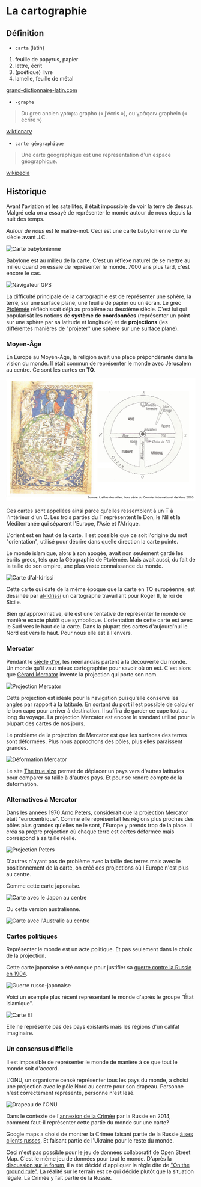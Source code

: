 # La cartographie

## Définition

* `carta` (latin)

1. feuille de papyrus, papier
2. lettre, écrit
3. (poétique) livre
4. lamelle, feuille de métal

[grand-dictionnaire-latin.com](https://www.grand-dictionnaire-latin.com/dictionnaire-latin-francais.php?parola=carta)

* `-graphe`

> Du grec ancien γράφω grapho (« j’écris »), ou γράφειν graphein (« écrire »)

[wiktionary](https://fr.wiktionary.org/wiki/-graphe)

* `carte géographique`

> Une carte géographique est une représentation d'un espace géographique.

[wikipedia](https://fr.wikipedia.org/wiki/Carte_g%C3%A9ographique)

## Historique

Avant l'aviation et les satellites, il était impossible de voir la terre de dessus. Malgré cela on a essayé de représenter le monde autour de nous depuis la nuit des temps.

*Autour de nous* est le maître-mot. Ceci est une carte babylonienne du Ve siècle avant J.C.

![Carte babylonienne](https://camo.githubusercontent.com/31f776c7a1d9f66fa697f90684656bff84a21f7e/68747470733a2f2f6765656b7964656d656e7469612e66696c65732e776f726470726573732e636f6d2f323031342f31312f327a703675306d2e6a7067)

Babylone est au milieu de la carte. C'est un réflexe naturel de se mettre au milieu quand on essaie de représenter le monde. 7000 ans plus tard, c'est encore le cas.

![Navigateur GPS](https://camo.githubusercontent.com/f08aa9903b60031c6dfe83c500e90890cf1a3de4/68747470733a2f2f75706c6f61642e77696b696d656469612e6f72672f77696b6970656469612f636f6d6d6f6e732f322f32632f476f736d6f72655f696e5f6265726c696e5f776974685f77696e43455f6f6e5f7472616e736f6e69635f363030302e6a7067)

La difficulté principale de la cartographie est de représenter une sphère, la terre, sur une surface plane, une feuille de papier ou un écran. Le grec [Ptolémée](https://fr.wikipedia.org/wiki/G%C3%A9ographie_(Ptol%C3%A9m%C3%A9e)) réfléchissait déjà au problème au deuxième siècle. C'est lui qui popularisât les notions de **système de coordonnées** (représenter un point sur une sphère par sa latitude et longitude) et de **projections** (les différentes manières de "projeter" une sphère sur une surface plane).

### Moyen-Âge

En Europe au Moyen-Âge, la religion avait une place prépondérante dans la vision du monde. Il était commun de représenter le monde avec Jérusalem au centre. Ce sont les cartes en **TO**.

![Carte en TO](images/to.png)

Ces cartes sont appellées ainsi parce qu'elles ressemblent à un T à l'intérieur d'un O. Les trois parties du T représentent le Don, le Nil et la Méditerranée qui séparent l'Europe, l'Asie et l'Afrique.

L'orient est en haut de la carte. Il est possible que ce soit l'origine du mot "orientation", utilisé pour décrire dans quelle direction la carte pointe.

Le monde islamique, alors à son apogée, avait non seulement gardé les écrits grecs, tels que la Géographie de Ptolémée. Mais avait aussi, du fait de la taille de son empire, une plus vaste connaissance du monde.

![Carte d'al-Idrissi](images/al-idrissi.png)

Cette carte qui date de la même époque que la carte en TO européenne, est dessinée par [al-Idrissi](https://fr.wikipedia.org/wiki/Al_Idrissi) un cartographe travaillant pour Roger II, le roi de Sicile.

Bien qu'approximative, elle est une tentative de représenter le monde de manière exacte plutôt que symbolique. L'orientation de cette carte est avec le Sud vers le haut de la carte. Dans la plupart des cartes d'aujourd'hui le Nord est vers le haut. Pour nous elle est à l'envers.

### Mercator

Pendant le [siècle d'or](https://fr.wikipedia.org/wiki/Si%C3%A8cle_d%27or_n%C3%A9erlandais), les néerlandais partent à la découverte du monde. Un monde qu'il vaut mieux cartographier pour savoir où on est. C'est alors que [Gérard Mercator](https://fr.wikipedia.org/wiki/G%C3%A9rard_Mercator) invente la projection qui porte son nom.

![Projection Mercator](https://camo.githubusercontent.com/32e54b29aba10da5924dc8cf5bb0ae15be06f869/68747470733a2f2f75706c6f61642e77696b696d656469612e6f72672f77696b6970656469612f636f6d6d6f6e732f362f36322f557367735f6d61705f6d65726361746f722e737667)

Cette projection est idéale pour la navigation puisqu'elle conserve les angles par rapport à la latitude. En sortant du port il est possible de calculer le bon cape pour arriver à destination. Il suffira de garder ce cape tout au long du voyage. La projection Mercator est encore le standard utilisé pour la plupart des cartes de nos jours.

Le problème de la projection de Mercator est que les surfaces des terres sont déformées. Plus nous approchons des pôles, plus elles paraissent grandes.

![Déformation Mercator](https://camo.githubusercontent.com/d93a9dbfe48a95ce27e002e7f129c80dfd47c1b4/68747470733a2f2f75706c6f61642e77696b696d656469612e6f72672f77696b6970656469612f636f6d6d6f6e732f322f32342f546973736f745f696e64696361747269785f776f726c645f6d61705f4d65726361746f725f70726f6a2e737667)

Le site [The true size](https://thetruesize.com) permet de déplacer un pays vers d'autres latitudes pour comparer sa taille à d'autres pays. Et pour se rendre compte de la déformation.

### Alternatives à Mercator

Dans les années 1970 [Arno Peters](https://en.wikipedia.org/wiki/Arno_Peters), considérait que la projection Mercator était "eurocentrique". Comme elle représentait les régions plus proches des pôles plus grandes qu'elles ne le sont, l'Europe y prends trop de la place. Il créa sa propre projection où chaque terre est certes déformée mais correspond à sa taille réelle.

![Projection Peters](https://upload.wikimedia.org/wikipedia/commons/3/34/Gall%E2%80%93Peters_projection_SW.jpg)

D'autres n'ayant pas de problème avec la taille des terres mais avec le positionnement de la carte, on créé des projections où l'Europe n'est plus au centre.

Comme cette carte japonaise.

![Carte avec le Japon au centre](https://camo.githubusercontent.com/74867f1aacd92d4c6970bf0a05c22b9d6dc1155e/68747470733a2f2f65787465726e616c2d707265766965772e726564642e69742f79496a6d41434b6b6d416737325a78524e774a574e37326b3869496352684f41316e4241657553454832732e6a70673f6175746f3d7765627026733d65336331386535313934613938366365366465316334333938633932336532656434393761363536)

Ou cette version australienne.

![Carte avec l'Australie au centre](https://camo.githubusercontent.com/6525ccfedac78d97ea15c62678eee274d36e1b86/68747470733a2f2f7777772e666c6f75726973682e6f72672f757073696465646f776e6d6170696d616765732f6d636172746875722d6c617267652e6a7067)

### Cartes politiques

Représenter le monde est un acte politique. Et pas seulement dans le choix de la projection.

Cette carte japonaise a été conçue pour justifier sa [guerre contre la Russie en 1904](https://fr.wikipedia.org/wiki/Guerre_russo-japonaise).

![Guerre russo-japonaise](https://camo.githubusercontent.com/79998e2e35547d6d638baeb689eb40de9d64f8c0/68747470733a2f2f63646e382e6f70656e63756c747572652e636f6d2f323031382f31312f31353233323235362f5275737369616e2d4f63746f7075732e6a7067)

Voici un exemple plus récent représentant le monde d'après le groupe "État islamique".

![Carte EI](https://camo.githubusercontent.com/dbe5a2819208d73ab9b117f512c1a95efcdc476d/68747470733a2f2f692e6b696e6a612d696d672e636f6d2f6761776b65722d6d656469612f696d6167652f75706c6f61642f732d2d57484c336b57502d2d2d2f635f7363616c652c666c5f70726f67726573736976652c715f38302c775f3830302f3739323633383432323338363231353439372e6a7067)

Elle ne représente pas des pays existants mais les régions d'un califat imaginaire.

### Un consensus difficile

Il est impossible de représenter le monde de manière à ce que tout le monde soit d'accord.

L'ONU, un organisme censé représenter tous les pays du monde, a choisi une projection avec le pôle Nord au centre pour son drapeau. Personne n'est correctement représenté, personne n'est lesé.

![Drapeau de l'ONU](https://camo.githubusercontent.com/7883093d4698d0382c9b400824dae45a4938caae/68747470733a2f2f75706c6f61642e77696b696d656469612e6f72672f77696b6970656469612f636f6d6d6f6e732f322f32662f466c61675f6f665f7468655f556e697465645f4e6174696f6e732e737667)

Dans le contexte de l'[annexion de la Crimée](https://fr.wikipedia.org/wiki/Crise_de_Crim%C3%A9e) par la Russie en 2014, comment faut-il représenter cette partie du monde sur une carte?

Google maps a choisi de montrer la Crimée faisant partie de la Russie [à ses clients russes](https://www.theguardian.com/technology/2014/apr/22/google-maps-russia-crimea-federation). Et faisant partie de l'Ukraine pour le reste du monde.

Ceci n'est pas possible pour le jeu de données collaboratif de Open Street Map. C'est le même jeu de données pour tout le monde. D'après la [discussion sur le forum](https://help.openstreetmap.org/questions/35048/why-crimea-is-in-russian-federation), il a été décidé d'appliquer la règle dite de ["On the ground rule"](https://wiki.openstreetmap.org/wiki/Disputes#On_the_Ground_Rule). La réalité sur le terrain est ce qui décide plutôt que la situation légale. La Crimée y fait partie de la Russie.